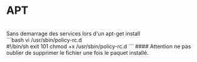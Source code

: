 APT
==
<br/>
Sans demarrage des services lors d'un apt-get install
<br/>
```bash
vi /usr/sbin/policy-rc.d <br/> 
    #!/bin/sh  
    exit 101
chmod +x /usr/sbin/policy-rc.d
```
#### Attention 
ne pas oublier de supprimer le fichier une fois le paquet installé.
